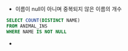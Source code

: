 



* 이름이 null이 아니며 중복되지 않은 이름의 개수
```sql
SELECT COUNT(DISTINCT NAME)
FROM ANIMAL_INS
WHERE NAME IS NOT NULL
```

* 
<!--stackedit_data:
eyJoaXN0b3J5IjpbLTExNjAzMTk5NzksMjAzMDI4MDc5XX0=
-->